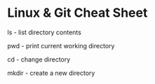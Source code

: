 # Linux & Git Cheat Sheet

ls - list directory contents

pwd - print current working directory

cd - change directory

mkdir - create a new directory
